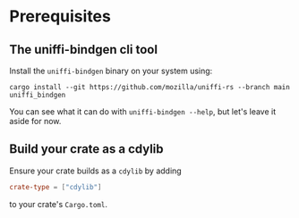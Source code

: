 # Prerequisites

## The uniffi-bindgen cli tool

Install the `uniffi-bindgen` binary on your system using:

<!-- TODO: Use a published version -->
`cargo install --git https://github.com/mozilla/uniffi-rs --branch main uniffi_bindgen`

You can see what it can do with `uniffi-bindgen --help`, but let's leave it aside for now.

## Build your crate as a cdylib

Ensure your crate builds as a `cdylib` by adding
```toml
crate-type = ["cdylib"]
```
to your crate's `Cargo.toml`.
